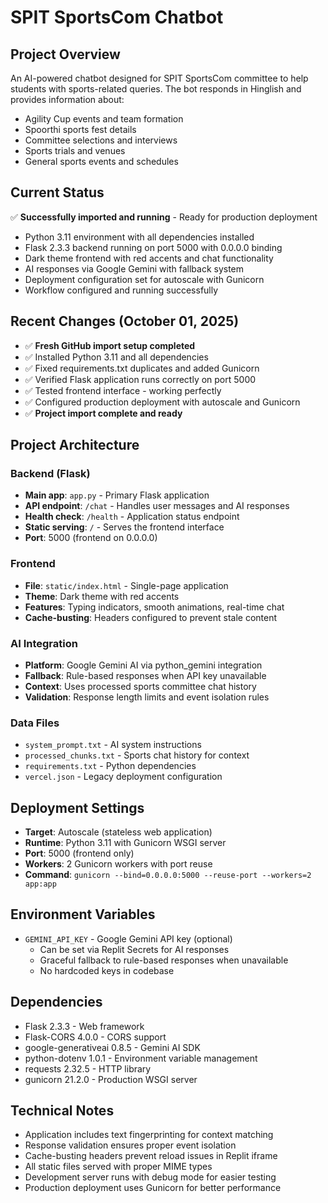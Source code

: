 # SPIT SportsCom Chatbot

## Project Overview
An AI-powered chatbot designed for SPIT SportsCom committee to help students with sports-related queries. The bot responds in Hinglish and provides information about:
- Agility Cup events and team formation
- Spoorthi sports fest details
- Committee selections and interviews
- Sports trials and venues
- General sports events and schedules

## Current Status
✅ **Successfully imported and running** - Ready for production deployment
- Python 3.11 environment with all dependencies installed
- Flask 2.3.3 backend running on port 5000 with 0.0.0.0 binding
- Dark theme frontend with red accents and chat functionality
- AI responses via Google Gemini with fallback system
- Deployment configuration set for autoscale with Gunicorn
- Workflow configured and running successfully

## Recent Changes (October 01, 2025)
- ✅ **Fresh GitHub import setup completed**
- ✅ Installed Python 3.11 and all dependencies
- ✅ Fixed requirements.txt duplicates and added Gunicorn
- ✅ Verified Flask application runs correctly on port 5000
- ✅ Tested frontend interface - working perfectly
- ✅ Configured production deployment with autoscale and Gunicorn
- ✅ **Project import complete and ready**

## Project Architecture

### Backend (Flask)
- **Main app**: `app.py` - Primary Flask application
- **API endpoint**: `/chat` - Handles user messages and AI responses
- **Health check**: `/health` - Application status endpoint
- **Static serving**: `/` - Serves the frontend interface
- **Port**: 5000 (frontend on 0.0.0.0)

### Frontend 
- **File**: `static/index.html` - Single-page application
- **Theme**: Dark theme with red accents
- **Features**: Typing indicators, smooth animations, real-time chat
- **Cache-busting**: Headers configured to prevent stale content

### AI Integration
- **Platform**: Google Gemini AI via python_gemini integration
- **Fallback**: Rule-based responses when API key unavailable
- **Context**: Uses processed sports committee chat history
- **Validation**: Response length limits and event isolation rules

### Data Files
- `system_prompt.txt` - AI system instructions
- `processed_chunks.txt` - Sports chat history for context
- `requirements.txt` - Python dependencies
- `vercel.json` - Legacy deployment configuration

## Deployment Settings
- **Target**: Autoscale (stateless web application)
- **Runtime**: Python 3.11 with Gunicorn WSGI server
- **Port**: 5000 (frontend only)
- **Workers**: 2 Gunicorn workers with port reuse
- **Command**: `gunicorn --bind=0.0.0.0:5000 --reuse-port --workers=2 app:app`

## Environment Variables
- `GEMINI_API_KEY` - Google Gemini API key (optional)
  - Can be set via Replit Secrets for AI responses
  - Graceful fallback to rule-based responses when unavailable
  - No hardcoded keys in codebase

## Dependencies
- Flask 2.3.3 - Web framework
- Flask-CORS 4.0.0 - CORS support
- google-generativeai 0.8.5 - Gemini AI SDK
- python-dotenv 1.0.1 - Environment variable management
- requests 2.32.5 - HTTP library
- gunicorn 21.2.0 - Production WSGI server

## Technical Notes
- Application includes text fingerprinting for context matching
- Response validation ensures proper event isolation
- Cache-busting headers prevent reload issues in Replit iframe
- All static files served with proper MIME types
- Development server runs with debug mode for easier testing
- Production deployment uses Gunicorn for better performance
